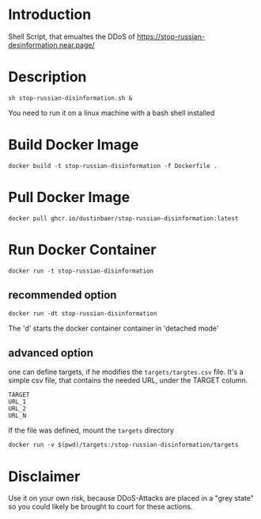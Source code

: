 # Introduction

Shell Script, that emualtes the DDoS of https://stop-russian-desinformation.near.page/

# Description 

```
sh stop-russian-disinformation.sh &
```

You need to run it on a linux machine with a bash shell installed

# Build Docker Image

```
docker build -t stop-russian-disinformation -f Dockerfile .
```
# Pull Docker Image

```
docker pull ghcr.io/dustinbaer/stop-russian-disinformation:latest
```

# Run Docker Container

```
docker run -t stop-russian-disinformation
```

## recommended option
```
docker run -dt stop-russian-disinformation
```

The 'd' starts the docker container container in 'detached mode'


## advanced option

one can define targets, if he modifies the `targets/targtes.csv` file.
It's a simple csv file, that contains the needed URL, under the TARGET column. 

```
TARGET
URL_1
URL_2
URL_N
```

If the file was defined, mount the `targets` directory
```
docker run -v $(pwd)/targets:/stop-russian-disinformation/targets
```

# Disclaimer 

Use it on your own risk, because DDoS-Attacks are placed 
in a "grey state" so you could likely be brought to court for these actions.
